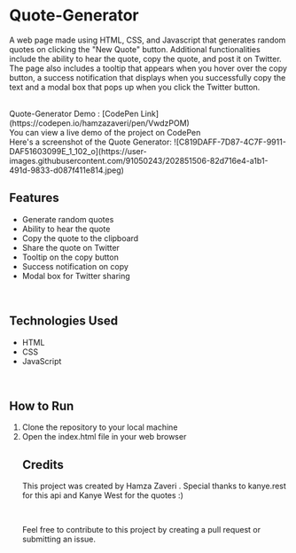 <h1>Quote-Generator</h1>
<p>A web page made using HTML, CSS, and Javascript that generates random quotes on clicking the "New Quote" button. Additional functionalities include the ability to hear the quote, copy the quote, and post it on Twitter. The page also includes a tooltip that appears when you hover over the copy button, a success notification that displays when you successfully copy the text and a modal box that pops up when you click the Twitter button.</p>
<br>
Quote-Generator Demo : [CodePen Link](https://codepen.io/hamzazaveri/pen/VwdzPOM)
<br>
You can view a live demo of the project on CodePen<br>
Here's a screenshot of the Quote Generator:
![C819DAFF-7D87-4C7F-9911-DAF51603099E_1_102_o](https://user-images.githubusercontent.com/91050243/202851506-82d716e4-a1b1-491d-9833-d087f411e814.jpeg)
<br>
<h2>Features</h2>
<ul>
 <li>Generate random quotes</li>
<li>Ability to hear the quote</li>
<li>Copy the quote to the clipboard</li>
<li>Share the quote on Twitter</li>
<li>Tooltip on the copy button</li>
<li>Success notification on copy</li>
<li>Modal box for Twitter sharing</li>
</ul>
<br>
<h2>Technologies Used</h2>
<ul>
<li>HTML</li>
<li>CSS</li>
<li>JavaScript</li>
 </ul>
 <br>
 
<h2>How to Run</h2>
<ol>
<li>Clone the repository to your local machine</li>
<li>Open the index.html file in your web browser</li>
 
 <h2>Credits</h2>
<p>This project was created by Hamza Zaveri . Special thanks to kanye.rest for this api and Kanye West for the quotes :)<p>
<br>
 <p>Feel free to contribute to this project by creating a pull request or submitting an issue.</p>

